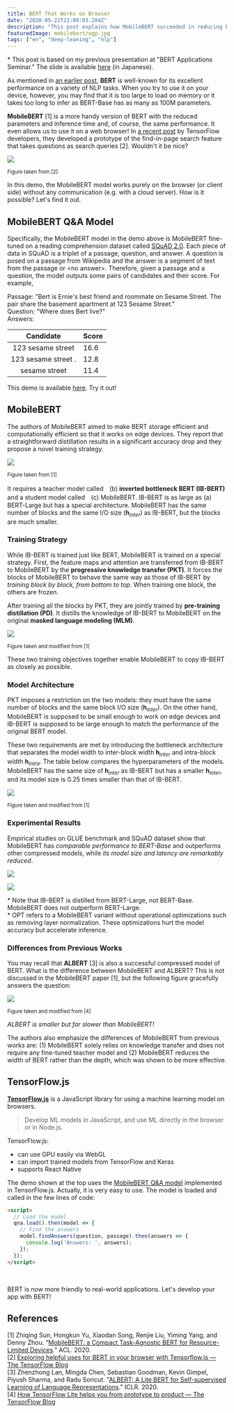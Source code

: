 ```yaml
---
title: BERT That Works on Browser
date: "2020-05-22T22:00:03.284Z"
description: "This post explains how MobileBERT succeeded in reducing both model size and inference time and introduce its implementation in TensorFlow.js that works on web browsers."
featuredImage: mobilebert/ogp.jpg
tags: ["en", "deep-leaning", "nlp"]
---
```

\* This post is based on my previous presentation at "BERT Applications Seminar." The slide is available [here](https://www.slideshare.net/ShionHonda/bertmobileberttensorflowjs) (in Japanese).

As mentioned in [an earlier post](https://hippocampus-garden.com/representation_learning/), **BERT** is well-known for its excellent performance on a variety of NLP tasks. When you try to use it on your device, however, you may find that it is too large to load on memory or it takes too long to infer as BERT-Base has as many as 100M parameters.

**MobileBERT** [1] is a more handy version of BERT with the reduced parameters and inference time and, of course, the same performance. It even allows us to use it on a web browser! In [a recent post](https://blog.tensorflow.org/2020/03/exploring-helpful-uses-for-bert-in-your-browser-tensorflow-js.html) by TensorFlow developers, they developed a prototype of the find-in-page search feature that takes questions as search queries [2]. Wouldn't it be nice?

![](googledemo.gif)

<small>Figure taken from [2]</small>

In this demo, the MobileBERT model works purely on the browser (or client side) without any communication (e.g. with a cloud server). How is it possible? Let's find it out.

## MobileBERT Q&A Model
Specifically, the MobileBERT model in the demo above is MobileBERT fine-tuned on a reading comprehension dataset called [SQuAD 2.0](https://rajpurkar.github.io/SQuAD-explorer/). Each piece of data in SQuAD is a triplet of a passage, question, and answer. A question is posed on a passage from Wikipedia and the answer is a segment of text from the passage or \<no answer\>. Therefore, given a passage and a question, the model outputs some pairs of candidates and their score. For example, 

Passage: "Bert is Ernie's best friend and roommate on Sesame Street. The pair share the basement apartment at 123 Sesame Street."  
Question: "Where does Bert live?"  
Answers:

|      Candidate      | Score |
| :-----------------: | :---- |
|  123 sesame street  | 16.6  |
| 123 sesame street . | 12.8  |
|    sesame street    | 11.4  |

This demo is available [here](https://storage.googleapis.com/tfjs-models/demos/mobilebert-qna/index.html). Try it out!

## MobileBERT
The authors of MobileBERT aimed to make BERT storage efficient and computationally efficient so that it works on edge devices. They report that a straightforward distillation results in a significant accuracy drop and they propose a novel training strategy. 

![](2020-05-21-07-08-26.png)

<small>Figure taken from [1]</small>

It requires a teacher model called　(b) **inverted bottleneck BERT (IB-BERT)** and a student model called　(c) MobileBERT. IB-BERT is as large as (a) BERT-Large but has a special architecture. MobileBERT has the same number of blocks and the same I/O size ($\boldsymbol{h}_{inter}$) as IB-BERT, but the blocks are much smaller. 

### Training Strategy
While IB-BERT is trained just like BERT, MobileBERT is trained on a special strategy. First, the feature maps and attention are transferred from IB-BERT to MobileBERT by the **progressive knowledge transfer (PKT)**. It forces the blocks of MobileBERT to behave the same way as those of IB-BERT by *training block by block, from bottom to top*. When training one block, the others are frozen.

After training all the blocks by PKT, they are jointly trained by **pre-training distillation (PD)**. It distills the knowledge of IB-BERT to MobileBERT on the original **masked language modeling (MLM)**.

![](2020-05-21-22-04-02.png)

<small>Figure taken and modified from [1]</small>

These two training objectives together enable MobileBERT to copy IB-BERT as closely as possible.

### Model Architecture
PKT imposes a restriction on the two models: they must have the same number of blocks and the same block I/O size ($\boldsymbol{h}_{inter}$). On the other hand, MobileBERT is supposed to be small enough to work on edge devices and IB-BERT is supposed to be large enough to match the performance of the original BERT model. 

These two requirements are met by introducing the bottleneck architecture that separates the model width to inter-block width $\boldsymbol{h}_{inter}$ and intra-block width $\boldsymbol{h}_{intra}$. The table below compares the hyperparameters of the models. MobileBERT has the same size of $\boldsymbol{h}_{inter}$ as IB-BERT but has a smaller $\boldsymbol{h}_{inter}$, and its model size is 0.25 times smaller than that of IB-BERT.

![](2020-05-21-22-29-15.png)

<small>Figure taken and modified from [1]</small>

### Experimental Results
Empirical studies on GLUE benchmark and SQuAD dataset show that MobileBERT has *comparable performance to BERT-Base* and outperforms other compressed models, while *its model size and latency are remarkably reduced*.

![](2020-05-21-22-35-23.png)

![](2020-05-21-22-35-49.png)

\* Note that IB-BERT is distilled from BERT-Large, not BERT-Base. MobileBERT does not outperform BERT-Large.  
\* OPT refers to a MobileBERT variant without operational optimizations such as removing layer normalization. These optimizations hurt the model accuracy but accelerate inference.

### Differences from Previous Works
You may recall that **ALBERT** [3] is also a successful compressed model of BERT. What is the difference between MobileBERT and ALBERT? This is not discussed in the MobileBERT paper [1], but the following figure gracefully answers the question:

![](2020-05-21-22-57-10.png)

<small>Figure taken and modified from [4]</small>

*ALBERT is smaller but far slower than MobileBERT!*

The authors also emphasize the differences of MobileBERT from previous works are: (1) MobileBERT solely relies on knowledge transfer and does not require any fine-tuned teacher model and (2) MobileBERT reduces the width of BERT rather than the depth, which was shown to be more effective.

## TensorFlow.js
[**TensorFlow.js**](https://www.tensorflow.org/js) is a JavaScript library for using a machine learning model on browsers. 

> Develop ML models in JavaScript, and use ML directly in the browser or in Node.js.

TensorFlow.js:
- can use GPU easily via WebGL
- can import trained models from TensorFlow and Keras
- supports React Native

The demo shown at the top uses the [MobileBERT Q&A model](https://github.com/tensorflow/tfjs-models/tree/master/qna) implemented in TensorFlow.js. Actually, it is very easy to use. The model is loaded and called in the few lines of code:

```html
<script>
  // Load the model.
  qna.load().then(model => {
    // Find the answers
    model.findAnswers(question, passage).then(answers => {
      console.log('Answers: ', answers);
    });
  });
</script>
```
<br>

BERT is now more friendly to real-world applications. Let's develop your app with BERT!

## References
[1] Zhiqing Sun, Hongkun Yu, Xiaodan Song, Renjie Liu, Yiming Yang, and Denny Zhou. “[MobileBERT: a Compact Task-Agnostic BERT for Resource-Limited Devices](http://arxiv.org/abs/2004.02984).” ACL. 2020.  
[2] [Exploring helpful uses for BERT in your browser with Tensorflow.js — The TensorFlow Blog](https://blog.tensorflow.org/2020/03/exploring-helpful-uses-for-bert-in-your-browser-tensorflow-js.html)  
[3] Zhenzhong Lan, Mingda Chen, Sebastian Goodman, Kevin Gimpel, Piyush Sharma, and Radu Soricut. "[ALBERT: A Lite BERT for Self-supervised Learning of Language Representations](https://arxiv.org/abs/1909.11942)." ICLR. 2020.  
[4] [How TensorFlow Lite helps you from prototype to product — The TensorFlow Blog](https://blog.tensorflow.org/2020/04/how-tensorflow-lite-helps-you-from-prototype-to-product.html)